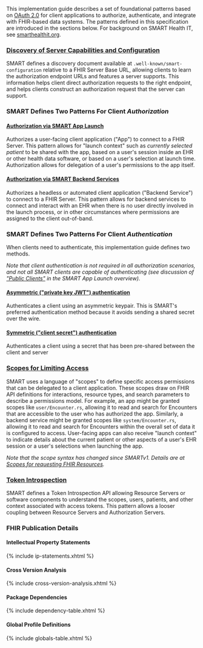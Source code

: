 This implementation guide describes a set of foundational patterns based on [OAuth 2.0](https://tools.ietf.org/html/rfc6749) for client applications to authorize, authenticate, and integrate with FHIR-based data systems. The patterns defined in this specification are introduced in the sections below. For background on SMART Health IT, see [smarthealthit.org](https://smarthealthit.org).

### [Discovery of Server Capabilities and Configuration](conformance.html)

SMART defines a discovery document available at `.well-known/smart-configuration` relative to a FHIR Server Base URL, allowing clients to learn the authorization endpoint URLs and features a server supports. This information helps client direct authorization requests to the right endpoint, and helps clients construct an authorization request that the server can support.

### SMART Defines Two Patterns For Client *Authorization*

#### [Authorization via **SMART App Launch**](app-launch.html)

Authorizes a user-facing client application ("App") to connect to a FHIR Server. This pattern allows for "launch context" such as *currently selected patient* to be shared with the app, based on a user's session inside an EHR or other health data software, or based on a user's selection at launch time. Authorization allows for delegation of a user's permissions to the app itself. 

#### [Authorization via **SMART Backend Services**](backend-services.html)

Authorizes a headless or automated client application ("Backend Service") to connect to a FHIR Server. This pattern allows for backend services to connect and interact with an EHR when there is no user directly involved in the launch process, or in other circumstances where permissions are assigned to the client out-of-band.

### SMART Defines Two Patterns For Client *Authentication*

When clients need to authenticate, this implementation guide defines two methods.

*Note that client authentication is not required in all authorization scenarios, and not all SMART clients are capable of authenticating (see discussion of ["Public Clients"](app-launch.html#support-for-public-and-confidential-apps) in the SMART App Launch overview).*

#### **[Asymmetric ("private key JWT") authentication](client-confidential-asymmetric.html)**

Authenticates a client using an asymmetric keypair. This is SMART's preferred authentication method because it avoids sending a shared secret over the wire.


#### **[Symmetric ("client secret") authentication](client-confidential-symmetric.html)**

Authenticates a client using a secret that has been pre-shared between the client and server


### [Scopes for Limiting Access](scopes-and-launch-context.html)

SMART uses a language of "scopes" to define specific access permissions that can be delegated to a client application. These scopes draw on FHIR API definitions for interactions, resource types, and search parameters to describe a permissions model. For example, an app might be granted scopes like `user/Encounter.rs`, allowing it to read and search for Encounters that are accessible to the user who has authorized the app. Similarly, a backend service might be granted scopes like `system/Encounter.rs`, allowing it to read and search for Encounters within the overall set of data it is configured to access. User-facing apps can also receive "launch context" to indicate details about the current patient or other aspects of a user's EHR session or a user's selections when launching the app.

*Note that the scope syntax has changed since SMARTv1. Details are at [Scopes for requesting FHIR Resources](scopes-and-launch-context.html#scopes-for-requesting-fhir-resources).*

### [Token Introspection](token-introspection.html)

SMART defines a Token Introspection API allowing Resource Servers or software components to understand the scopes, users, patients, and other context associated with access tokens. This pattern allows a looser coupling between Resource Servers and Authorization Servers.


### FHIR Publication Details

#### Intellectual Property Statements

{% include ip-statements.xhtml %}

#### Cross Version Analysis

{% include cross-version-analysis.xhtml %}

#### Package Dependencies

{% include dependency-table.xhtml %}

#### Global Profile Definitions

{% include globals-table.xhtml %}
